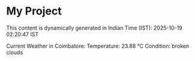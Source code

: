 # My Project

This content is dynamically generated in Indian Time (IST): 2025-10-19 02:20:47 IST


Current Weather in Coimbatore:
Temperature: 23.88 °C
Condition: broken clouds
